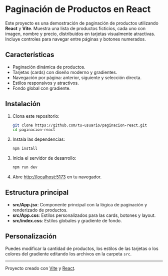 # Paginación de Productos en React

Este proyecto es una demostración de paginación de productos utilizando **React** y **Vite**. Muestra una lista de productos ficticios, cada uno con imagen, nombre y precio, distribuidos en tarjetas visualmente atractivas. Incluye controles para navegar entre páginas y botones numerados.

## Características

- Paginación dinámica de productos.
- Tarjetas (cards) con diseño moderno y gradientes.
- Navegación por página: anterior, siguiente y selección directa.
- Estilos responsivos y atractivos.
- Fondo global con gradiente.

## Instalación

1. Clona este repositorio:
   ```sh
   git clone https://github.com/tu-usuario/paginacion-react.git
   cd paginacion-react
   ```

2. Instala las dependencias:
   ```sh
   npm install
   ```

3. Inicia el servidor de desarrollo:
   ```sh
   npm run dev
   ```

4. Abre [http://localhost:5173](http://localhost:5173) en tu navegador.

## Estructura principal

- **src/App.jsx**: Componente principal con la lógica de paginación y renderizado de productos.
- **src/App.css**: Estilos personalizados para las cards, botones y layout.
- **src/index.css**: Estilos globales y gradiente de fondo.

## Personalización

Puedes modificar la cantidad de productos, los estilos de las tarjetas o los colores del gradiente editando los archivos en la carpeta `src`.

---

Proyecto creado con [Vite](https://vitejs.dev/) y [React](https://react.dev/).
